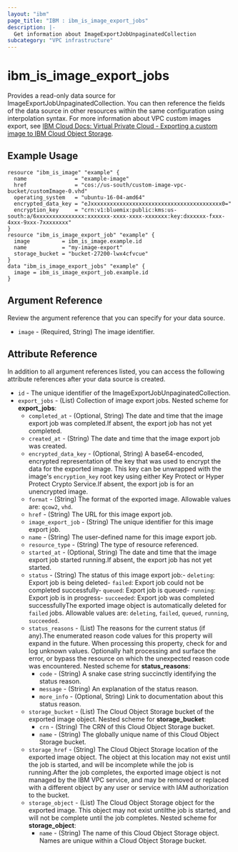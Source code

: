 ```yaml
---
layout: "ibm"
page_title: "IBM : ibm_is_image_export_jobs"
description: |-
  Get information about ImageExportJobUnpaginatedCollection
subcategory: "VPC infrastructure"
---
```


# ibm_is_image_export_jobs

Provides a read-only data source for ImageExportJobUnpaginatedCollection. You can then reference the fields of the data source in other resources within the same configuration using interpolation syntax. For more information about VPC custom images export, see [IBM Cloud Docs: Virtual Private Cloud - Exporting a custom image to IBM Cloud Object Storage](https://cloud.ibm.com/docs/vpc?topic=vpc-managing-custom-images&interface=ui#custom-image-export-to-cos).

## Example Usage

```hcl
resource "ibm_is_image" "example" {
  name               = "example-image"
  href               = "cos://us-south/custom-image-vpc-bucket/customImage-0.vhd"
  operating_system   = "ubuntu-16-04-amd64"
  encrypted_data_key = "eJxxxxxxxxxxxxxxxxxxxxxxxxxxxxxxxxxxxxxxxxx0="
  encryption_key     = "crn:v1:bluemix:public:kms:us-south:a/6xxxxxxxxxxxxxxx:xxxxxxx-xxxx-xxxx-xxxxxxx:key:dxxxxxx-fxxx-4xxx-9xxx-7xxxxxxxx"
}
resource "ibm_is_image_export_job" "example" {
  image          = ibm_is_image.example.id
  name           = "my-image-export"
  storage_bucket = "bucket-27200-lwx4cfvcue"
}
data "ibm_is_image_export_jobs" "example" {
  image = ibm_is_image_export_job.example.id
}
```

## Argument Reference

Review the argument reference that you can specify for your data source.

- `image` - (Required, String) The image identifier.

## Attribute Reference

In addition to all argument references listed, you can access the following attribute references after your data source is created.

- `id` - The unique identifier of the ImageExportJobUnpaginatedCollection.
- `export_jobs` - (List) Collection of image export jobs.
Nested scheme for **export_jobs**:
  - `completed_at` - (Optional, String) The date and time that the image export job was completed.If absent, the export job has not yet completed.
  - `created_at` - (String) The date and time that the image export job was created.
  - `encrypted_data_key` - (Optional, String) A base64-encoded, encrypted representation of the key that was used to encrypt the data for the exported image. This key can be unwrapped with the image's `encryption_key` root key using either Key Protect or Hyper Protect Crypto Service.If absent, the export job is for an unencrypted image.
  - `format` - (String) The format of the exported image. Allowable values are: `qcow2`, `vhd`.
  - `href` - (String) The URL for this image export job.
  - `image_export_job` - (String) The unique identifier for this image export job.
  - `name` - (String) The user-defined name for this image export job.
  - `resource_type` - (String) The type of resource referenced.
  - `started_at` - (Optional, String) The date and time that the image export job started running.If absent, the export job has not yet started.
  - `status` - (String) The status of this image export job:- `deleting`: Export job is being deleted- `failed`: Export job could not be completed successfully- `queued`: Export job is queued- `running`: Export job is in progress- `succeeded`: Export job was completed successfullyThe exported image object is automatically deleted for `failed` jobs. Allowable values are: `deleting`, `failed`, `queued`, `running`, `succeeded`.
  - `status_reasons` - (List) The reasons for the current status (if any).The enumerated reason code values for this property will expand in the future. When processing this property, check for and log unknown values. Optionally halt processing and surface the error, or bypass the resource on which the unexpected reason code was encountered.
  Nested scheme for **status_reasons**:
    - `code` - (String) A snake case string succinctly identifying the status reason.
    - `message` - (String) An explanation of the status reason.
    - `more_info` - (Optional, String) Link to documentation about this status reason.
  - `storage_bucket` - (List) The Cloud Object Storage bucket of the exported image object.
  Nested scheme for **storage_bucket**:
    - `crn` - (String) The CRN of this Cloud Object Storage bucket.
    - `name` - (String) The globally unique name of this Cloud Object Storage bucket.
  - `storage_href` - (String) The Cloud Object Storage location of the exported image object. The object at this location may not exist until the job is started, and will be incomplete while the job is running.After the job completes, the exported image object is not managed by the IBM VPC service, and may be removed or replaced with a different object by any user or service with IAM authorization to the bucket.
  - `storage_object` - (List) The Cloud Object Storage object for the exported image. This object may not exist untilthe job is started, and will not be complete until the job completes.
  Nested scheme for **storage_object**:
    - `name` - (String) The name of this Cloud Object Storage object. Names are unique within a Cloud Object Storage bucket.

